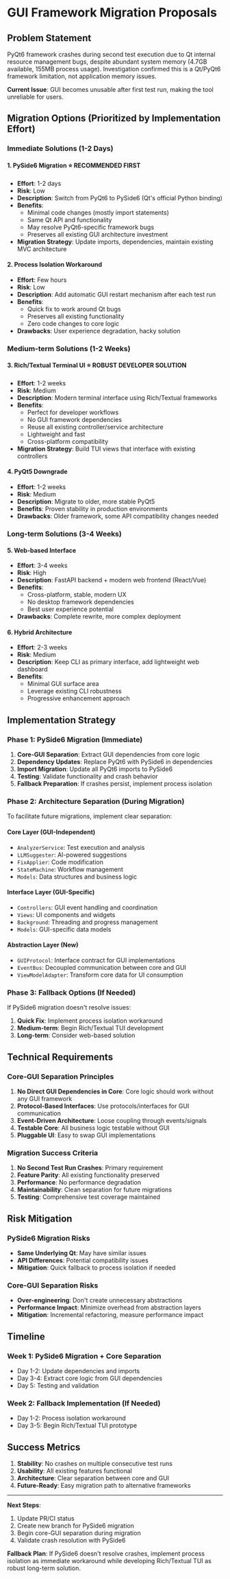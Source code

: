 # GUI Framework Migration Proposals

## Problem Statement

PyQt6 framework crashes during second test execution due to Qt internal resource management bugs, despite abundant system memory (4.7GB available, 155MB process usage). Investigation confirmed this is a Qt/PyQt6 framework limitation, not application memory issues.

**Current Issue**: GUI becomes unusable after first test run, making the tool unreliable for users.

## Migration Options (Prioritized by Implementation Effort)

### Immediate Solutions (1-2 Days)

#### 1. PySide6 Migration ⭐ RECOMMENDED FIRST
- **Effort**: 1-2 days
- **Risk**: Low
- **Description**: Switch from PyQt6 to PySide6 (Qt's official Python binding)
- **Benefits**: 
  - Minimal code changes (mostly import statements)
  - Same Qt API and functionality
  - May resolve PyQt6-specific framework bugs
  - Preserves all existing GUI architecture investment
- **Migration Strategy**: Update imports, dependencies, maintain existing MVC architecture

#### 2. Process Isolation Workaround
- **Effort**: Few hours
- **Risk**: Low
- **Description**: Add automatic GUI restart mechanism after each test run
- **Benefits**: 
  - Quick fix to work around Qt bugs
  - Preserves all existing functionality
  - Zero code changes to core logic
- **Drawbacks**: User experience degradation, hacky solution

### Medium-term Solutions (1-2 Weeks)

#### 3. Rich/Textual Terminal UI ⭐ ROBUST DEVELOPER SOLUTION
- **Effort**: 1-2 weeks
- **Risk**: Medium
- **Description**: Modern terminal interface using Rich/Textual frameworks
- **Benefits**:
  - Perfect for developer workflows
  - No GUI framework dependencies
  - Reuse all existing controller/service architecture
  - Lightweight and fast
  - Cross-platform compatibility
- **Migration Strategy**: Build TUI views that interface with existing controllers

#### 4. PyQt5 Downgrade
- **Effort**: 1-2 weeks
- **Risk**: Medium
- **Description**: Migrate to older, more stable PyQt5
- **Benefits**: Proven stability in production environments
- **Drawbacks**: Older framework, some API compatibility changes needed

### Long-term Solutions (3-4 Weeks)

#### 5. Web-based Interface
- **Effort**: 3-4 weeks
- **Risk**: High
- **Description**: FastAPI backend + modern web frontend (React/Vue)
- **Benefits**:
  - Cross-platform, stable, modern UX
  - No desktop framework dependencies
  - Best user experience potential
- **Drawbacks**: Complete rewrite, more complex deployment

#### 6. Hybrid Architecture
- **Effort**: 2-3 weeks
- **Risk**: Medium
- **Description**: Keep CLI as primary interface, add lightweight web dashboard
- **Benefits**: 
  - Minimal GUI surface area
  - Leverage existing CLI robustness
  - Progressive enhancement approach

## Implementation Strategy

### Phase 1: PySide6 Migration (Immediate)
1. **Core-GUI Separation**: Extract GUI dependencies from core logic
2. **Dependency Updates**: Replace PyQt6 with PySide6 in dependencies
3. **Import Migration**: Update all PyQt6 imports to PySide6
4. **Testing**: Validate functionality and crash behavior
5. **Fallback Preparation**: If crashes persist, implement process isolation

### Phase 2: Architecture Separation (During Migration)
To facilitate future migrations, implement clear separation:

#### Core Layer (GUI-Independent)
- `AnalyzerService`: Test execution and analysis
- `LLMSuggester`: AI-powered suggestions  
- `FixApplier`: Code modification
- `StateMachine`: Workflow management
- `Models`: Data structures and business logic

#### Interface Layer (GUI-Specific)
- `Controllers`: GUI event handling and coordination
- `Views`: UI components and widgets
- `Background`: Threading and progress management
- `Models`: GUI-specific data models

#### Abstraction Layer (New)
- `GUIProtocol`: Interface contract for GUI implementations
- `EventBus`: Decoupled communication between core and GUI
- `ViewModelAdapter`: Transform core data for UI consumption

### Phase 3: Fallback Options (If Needed)
If PySide6 migration doesn't resolve issues:
1. **Quick Fix**: Implement process isolation workaround
2. **Medium-term**: Begin Rich/Textual TUI development
3. **Long-term**: Consider web-based solution

## Technical Requirements

### Core-GUI Separation Principles
1. **No Direct GUI Dependencies in Core**: Core logic should work without any GUI framework
2. **Protocol-Based Interfaces**: Use protocols/interfaces for GUI communication
3. **Event-Driven Architecture**: Loose coupling through events/signals
4. **Testable Core**: All business logic testable without GUI
5. **Pluggable UI**: Easy to swap GUI implementations

### Migration Success Criteria
1. **No Second Test Run Crashes**: Primary requirement
2. **Feature Parity**: All existing functionality preserved
3. **Performance**: No performance degradation
4. **Maintainability**: Clean separation for future migrations
5. **Testing**: Comprehensive test coverage maintained

## Risk Mitigation

### PySide6 Migration Risks
- **Same Underlying Qt**: May have similar issues
- **API Differences**: Potential compatibility issues
- **Mitigation**: Quick fallback to process isolation if needed

### Core-GUI Separation Risks
- **Over-engineering**: Don't create unnecessary abstractions
- **Performance Impact**: Minimize overhead from abstraction layers
- **Mitigation**: Incremental refactoring, measure performance impact

## Timeline

### Week 1: PySide6 Migration + Core Separation
- Day 1-2: Update dependencies and imports
- Day 3-4: Extract core logic from GUI dependencies
- Day 5: Testing and validation

### Week 2: Fallback Implementation (If Needed)
- Day 1-2: Process isolation workaround
- Day 3-5: Begin Rich/Textual TUI prototype

## Success Metrics

1. **Stability**: No crashes on multiple consecutive test runs
2. **Usability**: All existing features functional
3. **Architecture**: Clear separation between core and GUI
4. **Future-Ready**: Easy migration path to alternative frameworks

---

**Next Steps**:
1. Update PR/CI status
2. Create new branch for PySide6 migration
3. Begin core-GUI separation during migration
4. Validate crash resolution with PySide6

**Fallback Plan**: If PySide6 doesn't resolve crashes, implement process isolation as immediate workaround while developing Rich/Textual TUI as robust long-term solution.